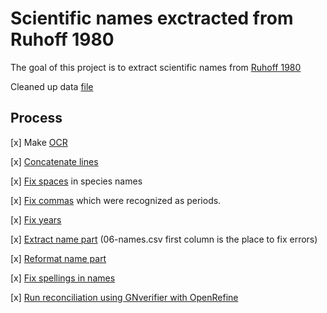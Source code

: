 # Scientific names exctracted from Ruhoff 1980

The goal of this project is to extract scientific names from
[Ruhoff 1980](https://doi.org/10.5479/si.00810282.294)

Cleaned up data [file](data/08-reconcile.csv)


## Process

[x] Make [OCR](data/01-ocr.txt)

[x] [Concatenate lines](data/03-concat.txt)

[x] [Fix spaces](data/04-sortfix.txt) in species names

[x] [Fix commas](data/04-sortfix.txt) which were recognized as periods.

[x] [Fix years](data/05-year.txt)

[x] [Extract name part](data/06-names.csv) (06-names.csv first column is the place to fix errors)

[x] [Reformat name part](data/07-fmt-names.csv)

[x] [Fix spellings in names](data/07-fmt-names.csv)

[x] [Run reconciliation using GNverifier with OpenRefine](data/08-reconcile.csv)

